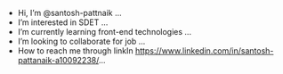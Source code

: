 -  Hi, I’m @santosh-pattnaik ...
-  I’m interested in SDET ...
-  I’m currently learning front-end technologies ...
-  I’m looking to collaborate for job ...
-  How to reach me through linkIn https://www.linkedin.com/in/santosh-pattanaik-a10092238/...

<!---
santosh-pattnaik/santosh-pattnaik is a ✨ special ✨ repository because its `README.md` (this file) appears on your GitHub profile.
You can click the Preview link to take a look at your changes.
--->
